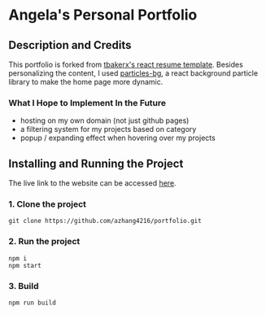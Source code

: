 # Angela's Personal Portfolio

## Description and Credits
This portfolio is forked from [tbakerx's react resume template](https://github.com/tbakerx/react-resume-template). Besides personalizing the content, I used [particles-bg](https://github.com/lindelof/particles-bg), a react background particle library to make the home page more dynamic.

### What I Hope to Implement In the Future
- hosting on my own domain (not just github pages)
- a filtering system for my projects based on category
- popup / expanding effect when hovering over my projects

## Installing and Running the Project
The live link to the website can be accessed [here](https://azhang4216.github.io/portfolio/).

### 1. Clone the project
```shell
git clone https://github.com/azhang4216/portfolio.git
```

### 2. Run the project
```shell
npm i
npm start
```

### 3. Build
```shell
npm run build
```